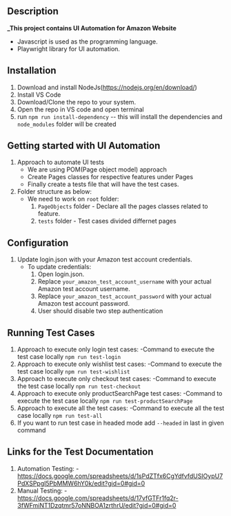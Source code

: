 ## Description

**_This project contains UI Automation for Amazon Website**

   - Javascript is used as the programming language.
   - Playwright library for UI automation.


## Installation

1. Download and install NodeJs(https://nodejs.org/en/download/)
2. Install VS Code
3. Download/Clone the repo to your system.
4. Open the repo in VS code and open terminal
5. run `npm run install-dependency` -- this will install the dependencies and `node_modules` folder will be created


## Getting started with UI Automation

1. Approach to automate UI tests
    - We are using POM(Page object model) approach
    - Create Pages classes for respective features under Pages
    - Finally create a tests file that will have the test cases.
2. Folder structure as below:
    - We need to work on `root` folder:
        1. `PageObjects` folder - Declare all the pages classes related to feature.
        2. `tests` folder - Test cases divided differnet pages        


## Configuration
1. Update login.json with your Amazon test account credentials.
    - To update credentials:
        1.  Open login.json.
        2.  Replace `your_amazon_test_account_username` with your actual Amazon test account username.
        3.  Replace `your_amazon_test_account_password` with your actual Amazon test account password.
        4.  User should disable two step authentication

## Running Test Cases

1. Approach to execute only login test cases:
    -Command to execute the test case locally `npm run test-login`
2. Approach to execute only wishlist test cases:
    -Command to execute the test case locally `npm run test-wishlist`
3. Approach to execute only checkout test cases:
    -Command to execute the test case locally `npm run test-checkout`
4. Approach to execute only productSearchPage test cases:
    -Command to execute the test case locally `npm run test-productSearchPage`
5. Approach to execute all the test cases:
    -Command to execute all the test case locally `npm run test-all`
6. If you want to run test case in headed mode add `--headed` in last in given command


## Links for the Test Documentation

1. Automation Testing:
    -https://docs.google.com/spreadsheets/d/1sPdZTfx6CgYdfvfdUSIOypU7PdXSPpgI5PbMMW6hY0k/edit?gid=0#gid=0
2. Manual Testing:
    -https://docs.google.com/spreadsheets/d/17vfGTFr1fq2r-3fWFmiNT1Dzqtmr57oNNBOA1zrthrU/edit?gid=0#gid=0

